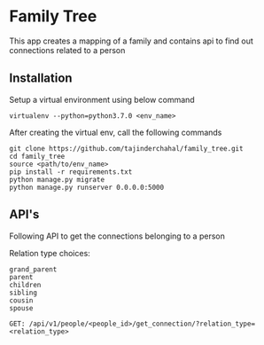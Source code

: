 # Family Tree
This app creates a mapping of a family and contains api to find out connections related to a person

## Installation
Setup a virtual environment using below command
```
virtualenv --python=python3.7.0 <env_name>
```

After creating the virtual env, call the following commands 
```
git clone https://github.com/tajinderchahal/family_tree.git
cd family_tree
source <path/to/env_name> 
pip install -r requirements.txt
python manage.py migrate
python manage.py runserver 0.0.0.0:5000
```


## API's
Following API to get the connections belonging to a person 

Relation type choices: 
```
grand_parent
parent
children
sibling
cousin
spouse
```

```GET: /api/v1/people/<people_id>/get_connection/?relation_type=<relation_type>```
